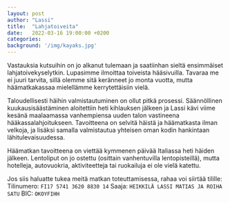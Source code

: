 ```yaml
---
layout: post
author: "Lassi"
title:  "Lahjatoiveita"
date:   2022-03-16 19:00:00 +0200
categories:
background: '/img/kayaks.jpg'
---
```


Vastauksia kutsuihin on jo alkanut tulemaan ja saatiinhan sieltä ensimmäiset lahjatoivekyselytkin.
Lupasimme ilmoittaa toiveista hääsivuilla.
Tavaraa me ei juuri tarvita, sillä olemme sitä keränneet jo monta vuotta, mutta häämatkakassaa mielellämme kerrytettäisiin vielä.

Taloudellisesti häihin valmistautuminen on ollut pitkä prosessi.
Säännöllinen kuukausisäästäminen aloitettiin heti kihlauksen jälkeen ja Lassi kävi viime kesänä maalaamassa vanhempiensa uuden talon vastineena hääkassalahjoitukseen.
Tavoitteena on selvitä häistä ja häämatkasta ilman velkoja, ja lisäksi samalla valmistautua yhteisen oman kodin hankintaan lähitulevaisuudessa.

Häämatkan tavoitteena on viettää kymmenen päivää Italiassa heti häiden jälkeen.
Lentoliput on jo ostettu (osittain vanhentuvilla lentopisteillä), mutta hotelleja, autovuokria, aktiviteetteja tai ruokailuja ei ole vielä katettu.

Jos siis haluatte tukea meitä matkan toteuttamisessa, rahaa voi siirtää tilille:
Tilinumero: `FI17 5741 3620 8830 14`
Saaja: `HEIKKILÄ LASSI MATIAS JA ROIHA SATU`
BIC: `OKOYFIHH`
